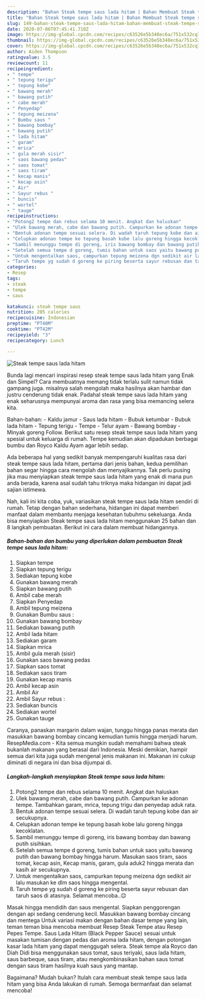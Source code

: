 ```yaml
---
description: "Bahan Steak tempe saus lada hitam | Bahan Membuat Steak tempe saus lada hitam Yang Enak Dan Mudah"
title: "Bahan Steak tempe saus lada hitam | Bahan Membuat Steak tempe saus lada hitam Yang Enak Dan Mudah"
slug: 149-bahan-steak-tempe-saus-lada-hitam-bahan-membuat-steak-tempe-saus-lada-hitam-yang-enak-dan-mudah
date: 2020-07-06T07:45:41.710Z
image: https://img-global.cpcdn.com/recipes/c63526e5b348ec6a/751x532cq70/steak-tempe-saus-lada-hitam-foto-resep-utama.jpg
thumbnail: https://img-global.cpcdn.com/recipes/c63526e5b348ec6a/751x532cq70/steak-tempe-saus-lada-hitam-foto-resep-utama.jpg
cover: https://img-global.cpcdn.com/recipes/c63526e5b348ec6a/751x532cq70/steak-tempe-saus-lada-hitam-foto-resep-utama.jpg
author: Aiden Thompson
ratingvalue: 3.5
reviewcount: 11
recipeingredient:
- " tempe"
- " tepung terigu"
- " tepung kobe"
- " bawang merah"
- " bawang putih"
- " cabe merah"
- " Penyedap"
- " tepung meizena"
- " Bumbu saus "
- " bawang bombay"
- " bawang putih"
- " lada hitam"
- " garam"
- " mrica"
- " gula merah sisir"
- " saos bawang pedas"
- " saos tomat"
- " saos tiram"
- " kecap manis"
- " kecap asin"
- " Air"
- " Sayur rebus "
- " buncis"
- " wortel"
- " tauge"
recipeinstructions:
- "Potong2 tempe dan rebus selama 10 menit. Angkat dan haluskan"
- "Ulek bawang merah, cabe dan bawang putih. Campurkan ke adonan tempe. Tambahkan garam, mrica, tepung trigu dan penyedap aduk rata."
- "Bentuk adonan tempe sesuai selera. Di wadah taruh tepung kobe dan air secukupnya."
- "Celupkan adonan tempe ke tepung basah kobe lalu goreng hingga kecoklatan."
- "Sambil menunggu tempe di goreng, iris bawang bombay dan bawang putih sisihkan."
- "Setelah semua tempe d goreng, tumis bahan untuk saos yaitu bawang putih dan bawang bombay hingga harum. Masukan saos tiram, saos tomat, kecap asin, Kecap manis, garam, gula aduk2 hingga merata dan kasih air secukupnya."
- "Untuk mengentalkan saos, campurkan tepung meizena dgn sedikit air lalu masukan ke dlm saos hingga mengental."
- "Taruh tempe yg sudah d goreng ke piring beserta sayur rebusan dan taruh saos di atasnya. Selamat mencoba..😉"
categories:
- Resep
tags:
- steak
- tempe
- saus

katakunci: steak tempe saus 
nutrition: 205 calories
recipecuisine: Indonesian
preptime: "PT40M"
cooktime: "PT42M"
recipeyield: "3"
recipecategory: Lunch

---
```



![Steak tempe saus lada hitam](https://img-global.cpcdn.com/recipes/c63526e5b348ec6a/751x532cq70/steak-tempe-saus-lada-hitam-foto-resep-utama.jpg)

Bunda lagi mencari inspirasi resep steak tempe saus lada hitam yang Enak dan Simpel? Cara membuatnya memang tidak terlalu sulit namun tidak gampang juga. misalnya salah mengolah maka hasilnya akan hambar dan justru cenderung tidak enak. Padahal steak tempe saus lada hitam yang enak seharusnya mempunyai aroma dan rasa yang bisa memancing selera kita.

Bahan-bahan: - Kaldu jamur - Saus lada hitam - Bubuk ketumbar - Bubuk lada hitam - Tepung terigu - Tempe - Telur ayam - Bawang bombay - Minyak goreng Follow. Berikut satu resep steak tempe saus lada hitam yang spesial untuk keluarga di rumah. Tempe kemudian akan dipadukan berbagai bumbu dan Royco Kaldu Ayam agar lebih sedap.

Ada beberapa hal yang sedikit banyak mempengaruhi kualitas rasa dari steak tempe saus lada hitam, pertama dari jenis bahan, kedua pemilihan bahan segar hingga cara mengolah dan menyajikannya. Tak perlu pusing jika mau menyiapkan steak tempe saus lada hitam yang enak di mana pun anda berada, karena asal sudah tahu triknya maka hidangan ini dapat jadi sajian istimewa.


Nah, kali ini kita coba, yuk, variasikan steak tempe saus lada hitam sendiri di rumah. Tetap dengan bahan sederhana, hidangan ini dapat memberi manfaat dalam membantu menjaga kesehatan tubuhmu sekeluarga. Anda bisa menyiapkan Steak tempe saus lada hitam menggunakan 25 bahan dan 8 langkah pembuatan. Berikut ini cara dalam membuat hidangannya.

<!--inarticleads1-->

##### Bahan-bahan dan bumbu yang diperlukan dalam pembuatan Steak tempe saus lada hitam:

1. Siapkan  tempe
1. Siapkan  tepung terigu
1. Sediakan  tepung kobe
1. Gunakan  bawang merah
1. Siapkan  bawang putih
1. Ambil  cabe merah
1. Siapkan  Penyedap
1. Ambil  tepung meizena
1. Gunakan  Bumbu saus :
1. Gunakan  bawang bombay
1. Sediakan  bawang putih
1. Ambil  lada hitam
1. Sediakan  garam
1. Siapkan  mrica
1. Ambil  gula merah (sisir)
1. Gunakan  saos bawang pedas
1. Siapkan  saos tomat
1. Sediakan  saos tiram
1. Gunakan  kecap manis
1. Ambil  kecap asin
1. Ambil  Air
1. Ambil  Sayur rebus :
1. Sediakan  buncis
1. Sediakan  wortel
1. Gunakan  tauge


Caranya, panaskan margarin dalam wajan, tunggu hingga panas merata dan masukkan bawang bombay cincang kemudian tumis hingga menjadi harum. ResepMedia.com - Kita semua mungkin sudah memahami bahwa steak bukanlah makanan yang berasal dari Indonesia. Meski demikian, hampir semua dari kita juga sudah mengenal jenis makanan ini. Makanan ini cukup diminati di negara ini dan bisa dijumpai di. 

<!--inarticleads2-->

##### Langkah-langkah menyiapkan Steak tempe saus lada hitam:

1. Potong2 tempe dan rebus selama 10 menit. Angkat dan haluskan
1. Ulek bawang merah, cabe dan bawang putih. Campurkan ke adonan tempe. Tambahkan garam, mrica, tepung trigu dan penyedap aduk rata.
1. Bentuk adonan tempe sesuai selera. Di wadah taruh tepung kobe dan air secukupnya.
1. Celupkan adonan tempe ke tepung basah kobe lalu goreng hingga kecoklatan.
1. Sambil menunggu tempe di goreng, iris bawang bombay dan bawang putih sisihkan.
1. Setelah semua tempe d goreng, tumis bahan untuk saos yaitu bawang putih dan bawang bombay hingga harum. Masukan saos tiram, saos tomat, kecap asin, Kecap manis, garam, gula aduk2 hingga merata dan kasih air secukupnya.
1. Untuk mengentalkan saos, campurkan tepung meizena dgn sedikit air lalu masukan ke dlm saos hingga mengental.
1. Taruh tempe yg sudah d goreng ke piring beserta sayur rebusan dan taruh saos di atasnya. Selamat mencoba..😉


Masak hingga mendidih dan saus mengental. Siapkan penggorengan dengan api sedang cenderung kecil. Masukkan bawang bombay cincang dan mentega Untuk variasi makan dengan bahan dasar tempe yang lain, teman teman bisa mencoba membuat Resep Steak Tempe atau Resep Pepes Tempe. Saus Lada Hitam (Black Pepper Sauce) sesuai untuk masakan tumisan dengan pedas dan aroma lada hitam, dengan potongan kasar lada hitam yang dapat menggugah selera. Steak tempe ala Royco dan Diah Didi bisa menggunakan saus tomat, saus teriyaki, saus lada hitam, saus barbeque, saus tiram, atau mengkombinasikan bahan saus tomat dengan saus tiram hasilnya kuah saus yang mantap. 

Bagaimana? Mudah bukan? Itulah cara membuat steak tempe saus lada hitam yang bisa Anda lakukan di rumah. Semoga bermanfaat dan selamat mencoba!
